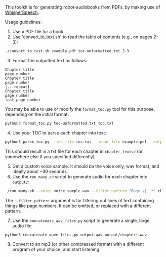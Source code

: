 This toolkit is for generating robot-audiobooks from PDFs, by making use of [WhisperSpeech](https://github.com/collabora/WhisperSpeech).

Usage guidelines:
1. Use a PDF file for a book.
2. Use 'convert_to_text.sh' to read the table of contents (e.g., on pages 2-3):
```sh
./convert_to_text.sh example.pdf toc-unformatted.txt 2-3
```

3. Format the outputted text as follows:
```
Chapter title
page number
Chapter title
page number
[...repeat]
Chapter title
page number
last page number
```
You may be able to use or modify the `format_toc.py` tool for this purpose, depending on the initial format:
```sh
python3 format_toc.py toc-unformatted.txt toc.txt
```

4. Use your TOC to parse each chapter into text:
```sh
python3 parse_toc.py --toc_file toc.txt --input_file example.pdf --output_folder chapter_texts
```
This should result in a txt file for each chapter in `chapter_texts/` (or somewhere else if you specified differently).

5. Get a custom voice sample. It should be the voice only, wav format, and ideally about ~30 seconds.
6. Use the `run_many.sh` script to generate audio for each chapter into `output/`:
```sh
./run_many.sh --voice voice_sample.wav --filter_pattern "Page \| .*" chapter_texts/*.txt
```
The `--filter_pattern` argument is for filtering out lines of text containing things like page numbers. It can be omitted, or replaced with a different pattern.

7. Use the `concatenate_wav_files.py` script to generate a single, large, audio file:
```sh
python3 concatenate_wave_files.py output.wav output/chapter*.wav
```

8. Convert to an mp3 (or other compressed format) with a different program of your choice, and start listening.
